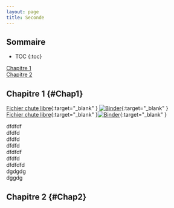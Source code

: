 ```yaml
---
layout: page
title: Seconde
---
```


## Sommaire

* TOC
{:toc}

[Chapitre 1](#Chap1)  
[Chapitre 2](#Chap2)  

## Chapitre 1 {#Chap1}

[Fichier chute libre](https://nbviewer.jupyter.org/github/dmarsollier/MOOC-physique-preparation-enseignement-superieur-python-nb-master/blob/master/mecanique/chute-libre-miniMOOC.ipynb){:target="_blank" }
[![Binder](https://mybinder.org/badge_logo.svg)](https://mybinder.org/v2/gh/dmarsollier/MOOC-physique-preparation-enseignement-superieur-python-nb-master/master?filepath=mecanique%2Fchute-libre-miniMOOC.ipynb){:target="_blank" }  
[Fichier chute libre][1nbviewer]{:target="_blank" }[![Binder](https://mybinder.org/badge_logo.svg)][1binder]{:target="_blank" }

dfdfdf  
dfdfd  
dfdfd  
dfdfd  
dfdfdf  
dfdfd  
dfdfdfd  
dgdgdg  
dggdg

## Chapitre 2 {#Chap2}

[1nbviewer]: https://nbviewer.jupyter.org/github/dmarsollier/MOOC-physique-preparation-enseignement-superieur-python-nb-master/blob/master/mecanique/chute-libre-miniMOOC.ipynb
[1binder]: https://mybinder.org/v2/gh/dmarsollier/MOOC-physique-preparation-enseignement-superieur-python-nb-master/master?filepath=mecanique%2Fchute-libre-miniMOOC.ipynb
